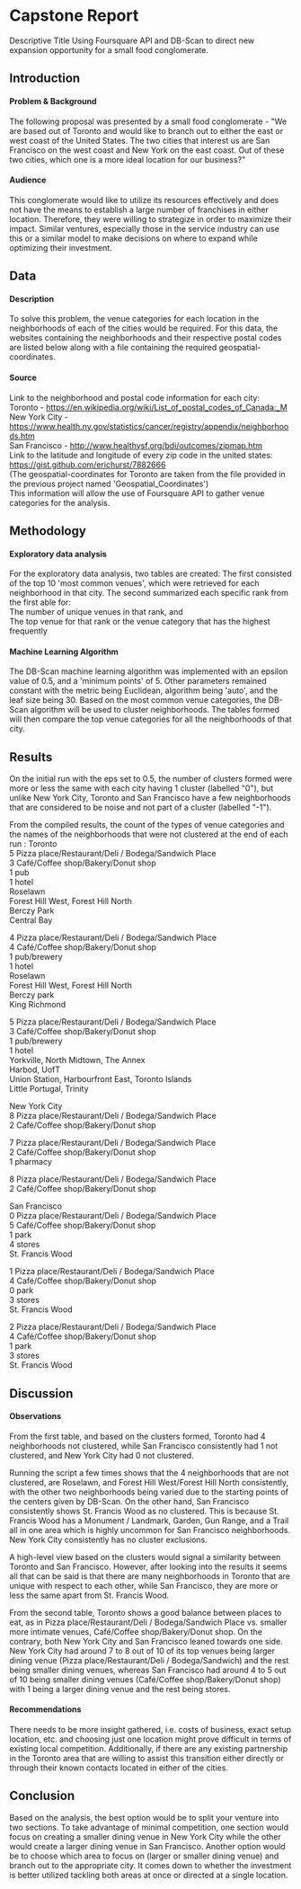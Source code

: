 # Capstone Report

Descriptive Title
Using Foursquare API and DB-Scan to direct new expansion opportunity for a small food conglomerate.



## Introduction
#### Problem & Background 
The following proposal was presented by a small food conglomerate - "We are based out of Toronto and would like to branch out to either the east or west coast of the United States. The two cities that interest us are San Francisco on the west coast and New York on the east coast. Out of these two cities, which one is a more ideal location for our business?" 

#### Audience
This conglomerate would like to utilize its resources effectively and does not have the means to establish a large number of franchises in either location. Therefore, they were willing to strategize in order to maximize their impact. Similar ventures, especially those in the service industry can use this or a similar model to make decisions on where to expand while optimizing their investment. 

## Data
#### Description
To solve this problem, the venue categories for each location in the neighborhoods of each of the cities would be required. For this data, the websites containing the neighborhoods and their respective postal codes are listed below along with a file containing the required geospatial-coordinates.

#### Source
Link to the neighborhood and postal code information for each city: <br>
Toronto - https://en.wikipedia.org/wiki/List_of_postal_codes_of_Canada:_M <br>
New York City - https://www.health.ny.gov/statistics/cancer/registry/appendix/neighborhoods.htm <br>
San  Francisco - http://www.healthysf.org/bdi/outcomes/zipmap.htm <br>
Link to the latitude and longitude of every zip code in the united states: <br>
https://gist.github.com/erichurst/7882666 <br>
(The geospatial-coordinates for Toronto are taken from the file provided in the previous project named 'Geospatial_Coordinates') <br>
This information will allow the use of Foursquare API to gather venue categories for the analysis.

## Methodology
#### Exploratory data analysis
For the exploratory data analysis, two tables are created:
The first consisted of the top 10 'most common venues', which were retrieved for each neighborhood in that city.
The second summarized each specific rank from the first able for: <br>
The number of unique venues in that rank, and <br>
The top venue for that rank or the venue category that has the highest frequently

#### Machine Learning Algorithm
The DB-Scan machine learning algorithm was implemented with an epsilon value of 0.5, and a 'minimum points' of 5. Other parameters remained constant with the metric being Euclidean, algorithm being 'auto', and the leaf size being 30. Based on the most common venue categories, the DB-Scan algorithm will be used to cluster neighborhoods. The tables formed will then compare the top venue categories for all the neighborhoods of that city.

## Results
On the initial run with the eps set to 0.5, the number of clusters formed were more or less the same with each city having 1 cluster (labelled "0"), but unlike New York City, Toronto and San Francisco have a few neighborhoods that are considered to be noise and not part of a cluster (labelled "-1").

From the compiled results, the count of the types of venue categories and the names of the neighborhoods that were not clustered at the end of each run :
Toronto <br>
5 Pizza place/Restaurant/Deli / Bodega/Sandwich Place <br>
3 Café/Coffee shop/Bakery/Donut shop <br>
1 pub <br>
1 hotel <br>
Roselawn <br>
Forest Hill West, Forest Hill North <br>
Berczy Park <br>
Central Bay <br>

4 Pizza place/Restaurant/Deli / Bodega/Sandwich Place <br>
4 Café/Coffee shop/Bakery/Donut shop <br>
1 pub/brewery <br>
1 hotel <br>
Roselawn <br>
Forest Hill West, Forest Hill North <br>
Berczy park <br>
King Richmond <br>

5 Pizza place/Restaurant/Deli / Bodega/Sandwich Place <br>
3 Café/Coffee shop/Bakery/Donut shop <br>
1 pub/brewery <br>
1 hotel <br>
Yorkville, North Midtown, The Annex <br>
Harbod, UofT <br>
Union Station, Harbourfront East, Toronto Islands <br>
Little Portugal, Trinity <br>
	
New York City <br>
8 Pizza place/Restaurant/Deli / Bodega/Sandwich Place <br>
2 Café/Coffee shop/Bakery/Donut shop <br>

7 Pizza place/Restaurant/Deli / Bodega/Sandwich Place <br>
2 Café/Coffee shop/Bakery/Donut shop <br>
1 pharmacy <br>

8 Pizza place/Restaurant/Deli / Bodega/Sandwich Place <br>
2 Café/Coffee shop/Bakery/Donut shop <br>
	
San Francisco <br>
0 Pizza place/Restaurant/Deli / Bodega/Sandwich Place <br>
5 Café/Coffee shop/Bakery/Donut shop <br>
1 park <br>
4 stores <br>
St. Francis Wood <br>

1 Pizza place/Restaurant/Deli / Bodega/Sandwich Place<br>
4 Café/Coffee shop/Bakery/Donut shop <br> 
0 park <br>
3 stores <br>
St. Francis Wood <br>

2 Pizza place/Restaurant/Deli / Bodega/Sandwich Place <br>
4 Café/Coffee shop/Bakery/Donut shop <br>
1 park <br>
3 stores <br>
St. Francis Wood <br>
	
	
## Discussion
#### Observations
From the first table, and based on the clusters formed, Toronto had 4 neighborhoods not clustered, while San Francisco consistently had 1 not clustered, and New York City had 0 not clustered.

Running the script a few times shows that the 4 neighborhoods that are not clustered, are Roselawn, and Forest Hill West/Forest Hill North consistently, with the other two neighborhoods being varied due to the starting points of the centers given by DB-Scan. On the other hand, San Francisco consistently shows St. Francis Wood as no clustered. This is because St. Francis Wood has a Monument / Landmark, Garden, Gun Range, and a Trail all in one area which is highly uncommon for San Francisco neighborhoods. New York City consistently has no cluster exclusions.

A high-level view based on the clusters would signal a similarity between Toronto and San Francisco. However, after looking into the results it seems all that can be said is that there are many neighborhoods in Toronto that are unique with respect to each other, while San Francisco, they are more or less the same apart from St. Francis Wood.

From the second table, Toronto shows a good balance between places to eat, as in Pizza place/Restaurant/Deli / Bodega/Sandwich Place vs. smaller more intimate venues, Café/Coffee shop/Bakery/Donut shop. On the contrary, both New York City and San Francisco leaned towards one side. New York City had around 7 to 8 out of 10 of its top venues being larger dining venue (Pizza place/Restaurant/Deli / Bodega/Sandwich) and the rest being smaller dining venues, whereas San Francisco had around 4 to 5 out of 10 being smaller dining venues (Café/Coffee shop/Bakery/Donut shop) with 1 being a larger dining venue and the rest being stores.

#### Recommendations 
There needs to be more insight gathered, i.e. costs of business, exact setup location, etc. and choosing just one location might prove difficult in terms of existing local competition. Additionally, if there are any existing partnership in the Toronto area that are willing to assist this transition either directly or through their known contacts located in either of the cities.

## Conclusion
Based on the analysis, the best option would be to split your venture into two sections. To take advantage of minimal competition, one section would focus on creating a smaller dining venue in New York City while the other would create a larger dining venue in San Francisco. Another option would be to choose which area to focus on (larger or smaller dining venue) and branch out to the appropriate city. It comes down to whether the investment is better utilized tackling both areas at once or directed at a single location.
